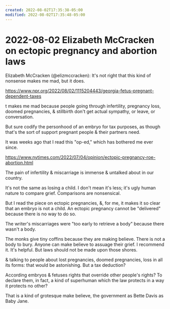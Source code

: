 ```yaml
---
created: 2022-08-02T17:35:38-05:00
modified: 2022-08-02T17:35:48-05:00
---
```


# 2022-08-02 Elizabeth McCracken on ectopic pregnancy and abortion laws

Elizabeth McCracken (@elizmccracken): It's not right that this kind of nonsense makes me mad, but it does.

https://www.npr.org/2022/08/02/1115204443/georgia-fetus-pregnant-dependent-taxes

t makes me mad because people going through infertility, pregnancy loss, doomed pregnancies, & stillbirth don't get actual sympathy, or leave, or conversation.

But sure codify the personhood of an embryo for tax purposes, as though that's the sort of support pregnant people & their partners need.

It was weeks ago that I read this "op-ed," which has bothered me ever since. 

https://www.nytimes.com/2022/07/04/opinion/ectopic-pregnancy-roe-abortion.html

The pain of infertility & miscarriage is immense & untalked about in our country.

It's not the same as losing a child. I don't mean it's less; it's ugly human nature to compare grief. Comparisons are nonsensical.

But I read the piece on ectopic pregnancies, &, for me, it makes it so clear that an embryo is not a child. An ectopic pregnancy cannot be "delivered" because there is no way to do so.

The writer's miscarriages were "too early to retrieve a body" because there wasn't a body.

The monks give tiny coffins because they are making believe. There is not a body to bury. Anyone can make believe to assuage their grief. I recommend it. It's helpful. But laws should not be made upon those shores.

& talking to people about lost pregnancies, doomed pregnancies, loss in all its forms: that would be astonishing. But a tax deduction?

According embryos & fetuses rights that override other people's rights? To declare them, in fact, a kind of superhuman which the law protects in a way it protects no other?

That is a kind of grotesque make believe, the government as Bette Davis as Baby Jane.
